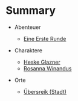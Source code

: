 # Summary

* Abenteuer
  * [Eine Erste Runde](docs/Abenteuer/Eine%20Erste%20Runde.md)

* Charaktere
  * [Heske Glazner](docs/Charaktere/Heske%20Glazner.md)
  * [Rosanna Winandus](docs/Charaktere/Rosanna%20Winandus.md)

* Orte
  * [Übersreik (Stadt)](docs/Orte/Übersreik-Stadt.md)